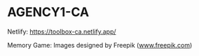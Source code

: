 # AGENCY1-CA

Netlify: https://toolbox-ca.netlify.app/

Memory Game: Images designed by Freepik (www.freepik.com)
